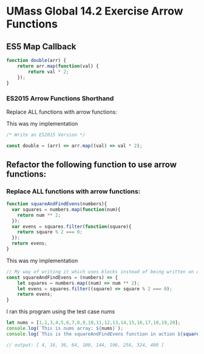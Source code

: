 # UMass Global 14.2 Exercise Arrow Functions
## ES5 Map Callback
```js
function double(arr) {
    return arr.map(function(val) {
        return val * 2;
    });
}
```
### ES2015 Arrow Functions Shorthand
Replace ALL functions with arrow functions:

This was my implementation
```js
/* Write an ES2015 Version */

const double = (arr) => arr.map((val) => val * 2);
```
## Refactor the following function to use arrow functions:
### Replace ALL functions with arrow functions:
```js
function squareAndFindEvens(numbers){
  var squares = numbers.map(function(num){
    return num ** 2;
  });
  var evens = squares.filter(function(square){
    return square % 2 === 0;
  });
  return evens;
}
```

This was my implementation
```js
// My way of writing it which uses blocks instead of being written on one line
const squareAndFindEvens = (numbers) => {
    let squares = numbers.map((num) => num ** 2);
    let evens = squares.filter((square) => square % 2 === 0);
    return evens;
}

```
I ran this program using the test case *nums*

```js
let nums = [1,2,3,4,5,6,7,8,9,10,11,12,13,14,15,16,17,18,19,20];
console.log(`This is nums array: ${nums}`);
console.log(`This is the squareAndFindEvens function in action ${squareAndFindEvens(nums)}`);

// output: [ 4, 16, 36, 64, 100, 144, 196, 256, 324, 400 ]
```
